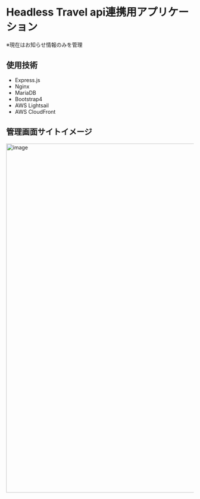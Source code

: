 # Headless Travel api連携用アプリケーション
※現在はお知らせ情報のみを管理

## 使用技術
* Express.js
* Nginx
* MariaDB
* Bootstrap4
* AWS Lightsail
* AWS CloudFront

## 管理画面サイトイメージ
<img width="938" alt="image" src="https://user-images.githubusercontent.com/55674575/191808790-d6e57a79-6c85-48c1-910c-a0774da2577b.png">
